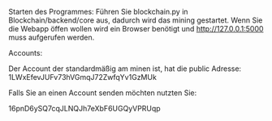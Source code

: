 Starten des Programmes:
Führen Sie blockchain.py in Blockchain/backend/core aus, dadurch wird das mining gestartet. 
Wenn Sie die Webapp öffen wollen wird ein Browser benötigt und http://127.0.0.1:5000 muss aufgerufen werden. 



Accounts: 

Der Account der standardmäßig am minen ist, hat die public Adresse:
 1LWxEfevJUFv73hVGmqJ72ZwfqYv1GzMUk

Falls Sie an einen Account senden möchten nutzten Sie: 

16pnD6ySQ7cqJLNQJh7eXbF6UGQyVPRUqp
